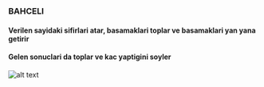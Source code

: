 ### BAHCELI
#### Verilen sayidaki sifirlari atar, basamaklari toplar ve basamaklari yan yana getirir
#### Gelen sonuclari da toplar ve kac yaptigini soyler
![alt text](https://preview.redd.it/hzagn10enbn81.png?width=640&crop=smart&auto=webp&s=6d8093775acd1eaa80a96f7c1da320caba95e929)
